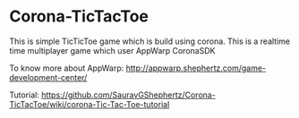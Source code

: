 Corona-TicTacToe
================
This is simple TicTicToe game which is build using corona.
This is a realtime time multiplayer game which user AppWarp CoronaSDK

To know more about AppWarp: http://appwarp.shephertz.com/game-development-center/

Tutorial: https://github.com/SauravGShephertz/Corona-TicTacToe/wiki/corona-Tic-Tac-Toe-tutorial


